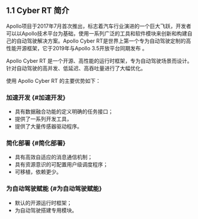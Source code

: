 ## 1.1 Cyber RT 简介

Apollo项目于2017年7月首次推出，标志着汽车行业演进的一个巨大飞跃，开发者可以以Apollo技术平台为基础，使用一系列广泛的工具和软件模块来创新和构建自己的自动驾驶解决方案。Apollo Cyber RT是世界上第一个专为自动驾驶定制的高性能开源框架，它于2019年与Apollo 3.5开放平台同期发布 。

Apollo Cyber​​ RT 是一个开源、高性能的运行时框架，专为自动驾驶场景而设计。针对自动驾驶的高并发、低延迟、高吞吐量进行了大幅优化。

使用 Apollo Cyber​​ RT 的主要优势如下：

### 加速开发 {#加速开发}

* 具有数据融合功能的定义明确的任务接口；
* 提供了一系列开发工具，
* 提供了大量传感器驱动程序。

### 简化部署 {#简化部署}

* 具有高效自适应的消息通信机制；
* 具有资源意识的可配置用户级调度程序；
* 可移植，依赖更少。

### 为自动驾驶赋能 {#为自动驾驶赋能}

* 默认的开源运行时框架；
* 为自动驾驶搭建专用模块。



